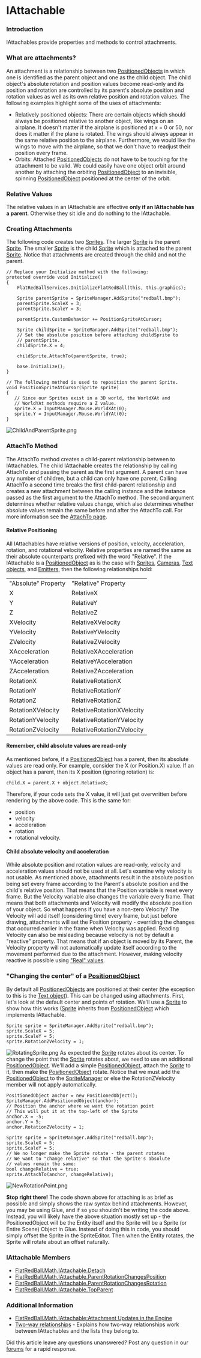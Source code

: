 # IAttachable

### Introduction

IAttachables provide properties and methods to control attachments.

### What are attachments?

An attachment is a relationship between two [PositionedObjects](../../../../frb/docs/index.php) in which one is identified as the parent object and one as the child object. The child object's absolute rotation and position values become read-only and its position and rotation are controlled by its parent's absolute position and rotation values as well as its own relative position and rotation values. The following examples highlight some of the uses of attachments:

* Relatively positioned objects: There are certain objects which should always be positioned relative to another object, like wings on an airplane. It doesn't matter if the airplane is positioned at x = 0 or 50, nor does it matter if the plane is rotated. The wings should always appear in the same relative position to the airplane. Furthermore, we would like the wings to move with the airplane, so that we don't have to readjust their position every frame.
* Orbits: Attached [PositionedObjects](../../../../frb/docs/index.php) do not have to be touching for the attachment to be valid. We could easily have one object orbit around another by attaching the orbiting [PositionedObject](../../../../frb/docs/index.php) to an invisible, spinning [PositionedObject](../../../../frb/docs/index.php) positioned at the center of the orbit.

### Relative Values

The relative values in an IAttachable are effective **only if an IAttachable has a parent**. Otherwise they sit idle and do nothing to the IAttachable.

### Creating Attachments

The following code creates two [Sprites](../../../../frb/docs/index.php). The larger [Sprite](../../../../frb/docs/index.php) is the parent [Sprite](../../../../frb/docs/index.php). The smaller [Sprite](../../../../frb/docs/index.php) is the child [Sprite](../../../../frb/docs/index.php) which is attached to the parent [Sprite](../../../../frb/docs/index.php). Notice that attachments are created through the child and not the parent.

```
// Replace your Initialize method with the following:
protected override void Initialize()
{
    FlatRedBallServices.InitializeFlatRedBall(this, this.graphics);

    Sprite parentSprite = SpriteManager.AddSprite("redball.bmp");
    parentSprite.ScaleX = 3;
    parentSprite.ScaleY = 3;

    parentSprite.CustomBehavior += PositionSpriteAtCursor;

    Sprite childSprite = SpriteManager.AddSprite("redball.bmp");
    // Set the absolute position before attaching childSprite to 
    // parentSprite.
    childSprite.X = 4;

    childSprite.AttachTo(parentSprite, true);

    base.Initialize();
}

// The following method is used to reposition the parent Sprite.
void PositionSpriteAtCursor(Sprite sprite)
{
   // Since our Sprites exist in a 3D world, the WorldXAt and 
   // WorldYAt methods require a Z value.
   sprite.X = InputManager.Mouse.WorldXAt(0);
   sprite.Y = InputManager.Mouse.WorldYAt(0);
}
```

![ChildAndParentSprite.png](../../../../media/migrated\_media-ChildAndParentSprite.png)

### AttachTo Method

The AttachTo method creates a child-parent relationship between to IAttachables. The child IAttachable creates the relationship by calling AttachTo and passing the parent as the first argument. A parent can have any number of children, but a child can only have one parent. Calling AttachTo a second time breaks the first child-parent relationship and creates a new attachment between the calling instance and the instance passed as the first argument to the AttachTo method. The second argument determines whether relative values change, which also determines whether absolute values remain the same before and after the AttachTo call. For more information see the [AttachTo page](../../../../frb/docs/index.php).

#### Relative Positioning

All IAttachables have relative versions of position, velocity, acceleration, rotation, and rotational velocity. Relative properties are named the same as their absolute counterparts prefixed with the word "Relative". If the IAttachable is a [PositionedObject](../../../../frb/docs/index.php) as is the case with [Sprites](../../../../frb/docs/index.php), [Cameras](../../../../frb/docs/index.php), [Text objects](../../../../frb/docs/index.php), and [Emitters](../../../../frb/docs/index.php), then the following relationships hold:

|                     |                           |
| ------------------- | ------------------------- |
| "Absolute" Property | "Relative" Property       |
| X                   | RelativeX                 |
| Y                   | RelativeY                 |
| Z                   | RelativeZ                 |
| XVelocity           | RelativeXVelocity         |
| YVelocity           | RelativeYVelocity         |
| ZVelocity           | RelativeZVelocity         |
| XAcceleration       | RelativeXAcceleration     |
| YAcceleration       | RelativeYAcceleration     |
| ZAcceleration       | RelativeZAcceleration     |
| RotationX           | RelativeRotationX         |
| RotationY           | RelativeRotationY         |
| RotationZ           | RelativeRotationZ         |
| RotationXVelocity   | RelativeRotationXVelocity |
| RotationYVelocity   | RelativeRotationYVelocity |
| RotationZVelocity   | RelativeRotationZVelocity |

#### Remember, child absolute values are read-only

As mentioned before, if a [PositionedObject](../../../../frb/docs/index.php) has a parent, then its absolute values are read only. For example, consider the X (or Position.X) value. If an object has a parent, then its X position (ignoring rotation) is:

```
child.X = parent.X + object.RelativeX;
```

Therefore, if your code sets the X value, it will just get overwritten before rendering by the above code. This is the same for:

* position
* velocity
* acceleration
* rotation
* rotational velocity.

#### Child absolute velocity and acceleration

While absolute position and rotation values are read-only, velocity and acceleration values should not be used at all. Let's examine why velocity is not usable. As mentioned above, attachments result in the absolute position being set every frame according to the Parent's absolute position and the child's relative position. That means that the Position variable is reset every frame. But the Velocity variable also changes the variable every frame. That means that both attachments and Velocity will modify the absolute position of your object. So what happens if you have a non-zero Velocity? The Velocity will add itself (considering time) every frame, but just before drawing, attachments will set the Position property - overriding the changes that occurred earlier in the frame when Velocity was applied. Reading Velocity can also be misleading because velocity is not by default a "reactive" property. That means that if an object is moved by its Parent, the Velocity property will not automatically update itself according to the movement performed due to the attachment. However, making velocity reactive is possible using ["Real" values](../../../../frb/docs/index.php#Real\_Velocity\_and\_Acceleration).

### "Changing the center" of a [PositionedObject](../../../../frb/docs/index.php)

By default all [PositionedObjects](../../../../frb/docs/index.php) are positioned at their center (the exception to this is the [Text object](../../../../frb/docs/index.php)). This can be changed using attachments. First, let's look at the default center and points of rotation. We'll use a [Sprite](../../../../frb/docs/index.php) to show how this works ([Sprite](../../../../frb/docs/index.php) inherits from [PositionedObject](../../../../frb/docs/index.php) which implements IAttachable.

```
Sprite sprite = SpriteManager.AddSprite("redball.bmp");
sprite.ScaleX = 5;
sprite.ScaleY = 5;
sprite.RotationZVelocity = 1;
```

![RotatingSprite.png](../../../../media/migrated\_media-RotatingSprite.png) As expected the [Sprite](../../../../frb/docs/index.php) rotates about its center. To change the point that the [Sprite](../../../../frb/docs/index.php) rotates about, we need to use an additional [PositionedObject](../../../../frb/docs/index.php). We'll add a simple [PositionedObject](../../../../frb/docs/index.php), attach the [Sprite](../../../../frb/docs/index.php) to it, then make the [PositionedObject](../../../../frb/docs/index.php) rotate. Notice that we must add the [PositionedObject](../../../../frb/docs/index.php) to the [SpriteManager](../../../../frb/docs/index.php) or else the RotationZVelocity member will not apply automatically.

```
PositionedObject anchor = new PositionedObject();
SpriteManager.AddPositionedObject(anchor);
// Position the anchor where we want the rotation point
// This will put it at the top-left of the Sprite
anchor.X = -5;
anchor.Y = 5;
anchor.RotationZVelocity = 1;

Sprite sprite = SpriteManager.AddSprite("redball.bmp");
sprite.ScaleX = 5;
sprite.ScaleY = 5;
// We no longer make the Sprite rotate - the parent rotates
// We want to "change relative" so that the Sprite's absolute
// values remain the same:
bool changeRelative = true;
sprite.AttachTo(anchor, changeRelative);
```

![NewRotationPoint.png](../../../../media/migrated\_media-NewRotationPoint.png)

**Stop right there!** The code shown above for attaching is as brief as possible and simply shows the raw syntax behind attachments. However, you may be using Glue, and if so you shouldn't be writing the code above. Instead, you will likely have the above situation mostly set up - the PositionedObject will be the Entity itself and the Sprite will be a Sprite (or Entire Scene) Object in Glue. Instead of doing this in code, you should simply offset the Sprite in the SpriteEditor. Then when the Entity rotates, the Sprite will rotate about an offset naturally.

### IAttachable Members

* [FlatRedBall.Math.IAttachable.Detach](../../../../frb/docs/index.php)
* [FlatRedBall.Math.IAttachable.ParentRotationChangesPosition](../../../../frb/docs/index.php)
* [FlatRedBall.Math.IAttachable.ParentRotationChangesRotation](../../../../frb/docs/index.php)
* [FlatRedBall.Math.IAttachable.TopParent](../../../../frb/docs/index.php)

### Additional Information

* [FlatRedBall.Math.IAttachable:Attachment Updates in the Engine](../../../../frb/docs/index.php)
* [Two-way relationships](../../../../frb/docs/index.php#Two\_Way\_Relationships) - Explains how two-way relationships work between IAttachables and the lists they belong to.

Did this article leave any questions unanswered? Post any question in our [forums](../../../../frb/forum.md) for a rapid response.
